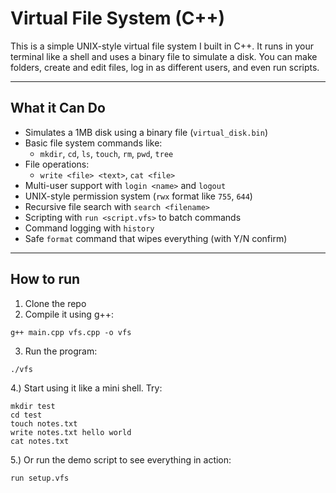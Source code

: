 # Virtual File System (C++)

This is a simple UNIX-style virtual file system I built in C++. It runs in your terminal like a shell and uses a binary file to simulate a disk. You can make folders, create and edit files, log in as different users, and even run scripts.

---

##  What it Can Do

- Simulates a 1MB disk using a binary file (`virtual_disk.bin`)
- Basic file system commands like:
  - `mkdir`, `cd`, `ls`, `touch`, `rm`, `pwd`, `tree`
- File operations:
  - `write <file> <text>`, `cat <file>`
- Multi-user support with `login <name>` and `logout`
- UNIX-style permission system (`rwx` format like `755`, `644`)
- Recursive file search with `search <filename>`
- Scripting with `run <script.vfs>` to batch commands
- Command logging with `history`
- Safe `format` command that wipes everything (with Y/N confirm)

---

##  How to run

1. Clone the repo  
2. Compile it using g++:

```
g++ main.cpp vfs.cpp -o vfs
```

3. Run the program:
```
./vfs
```
4.) Start using it like a mini shell. Try:

```
mkdir test
cd test
touch notes.txt
write notes.txt hello world
cat notes.txt
```

5.) Or run the demo script to see everything in action:
```
run setup.vfs
